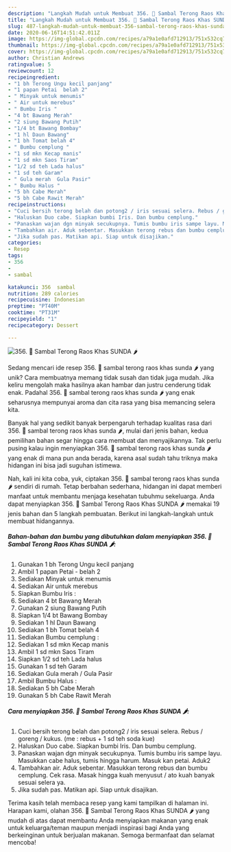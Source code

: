 ```yaml
---
description: "Langkah Mudah untuk Membuat 356. 🍆 Sambal Terong Raos Khas SUNDA 🌶 yang Bisa Manjain Lidah"
title: "Langkah Mudah untuk Membuat 356. 🍆 Sambal Terong Raos Khas SUNDA 🌶 yang Bisa Manjain Lidah"
slug: 487-langkah-mudah-untuk-membuat-356-sambal-terong-raos-khas-sunda-yang-bisa-manjain-lidah
date: 2020-06-16T14:51:42.011Z
image: https://img-global.cpcdn.com/recipes/a79a1e0afd712913/751x532cq70/356-🍆-sambal-terong-raos-khas-sunda-🌶-foto-resep-utama.jpg
thumbnail: https://img-global.cpcdn.com/recipes/a79a1e0afd712913/751x532cq70/356-🍆-sambal-terong-raos-khas-sunda-🌶-foto-resep-utama.jpg
cover: https://img-global.cpcdn.com/recipes/a79a1e0afd712913/751x532cq70/356-🍆-sambal-terong-raos-khas-sunda-🌶-foto-resep-utama.jpg
author: Christian Andrews
ratingvalue: 5
reviewcount: 12
recipeingredient:
- "1 bh Terong Ungu kecil panjang"
- "1 papan Petai  belah 2"
- " Minyak untuk menumis"
- " Air untuk merebus"
- " Bumbu Iris "
- "4 bt Bawang Merah"
- "2 siung Bawang Putih"
- "1/4 bt Bawang Bombay"
- "1 hl Daun Bawang"
- "1 bh Tomat belah 4"
- " Bumbu cemplung "
- "1 sd mkn Kecap manis"
- "1 sd mkn Saos Tiram"
- "1/2 sd teh Lada halus"
- "1 sd teh Garam"
- " Gula merah  Gula Pasir"
- " Bumbu Halus "
- "5 bh Cabe Merah"
- "5 bh Cabe Rawit Merah"
recipeinstructions:
- "Cuci bersih terong belah dan potong2 / iris sesuai selera. Rebus / goreng / kukus. (me : rebus + 1 sd teh soda kue)"
- "Haluskan Duo cabe. Siapkan bumbi Iris. Dan bumbu cemplung."
- "Panaskan wajan dgn minyak secukupnya. Tumis bumbu iris sampe layu. Masukkan cabe halus, tumis hingga harum. Masuk kan petai. Aduk2"
- "Tambahkan air. Aduk sebentar. Masukkan terong rebus dan bumbu cemplung. Cek rasa. Masak hingga kuah menyusut / ato kuah banyak sesuai selera ya."
- "Jika sudah pas. Matikan api. Siap untuk disajikan."
categories:
- Resep
tags:
- 356
- 
- sambal

katakunci: 356  sambal 
nutrition: 289 calories
recipecuisine: Indonesian
preptime: "PT40M"
cooktime: "PT31M"
recipeyield: "1"
recipecategory: Dessert

---
```



![356. 🍆 Sambal Terong Raos Khas SUNDA 🌶](https://img-global.cpcdn.com/recipes/a79a1e0afd712913/751x532cq70/356-🍆-sambal-terong-raos-khas-sunda-🌶-foto-resep-utama.jpg)

Sedang mencari ide resep 356. 🍆 sambal terong raos khas sunda 🌶 yang unik? Cara membuatnya memang tidak susah dan tidak juga mudah. Jika keliru mengolah maka hasilnya akan hambar dan justru cenderung tidak enak. Padahal 356. 🍆 sambal terong raos khas sunda 🌶 yang enak seharusnya mempunyai aroma dan cita rasa yang bisa memancing selera kita.



Banyak hal yang sedikit banyak berpengaruh terhadap kualitas rasa dari 356. 🍆 sambal terong raos khas sunda 🌶, mulai dari jenis bahan, kedua pemilihan bahan segar hingga cara membuat dan menyajikannya. Tak perlu pusing kalau ingin menyiapkan 356. 🍆 sambal terong raos khas sunda 🌶 yang enak di mana pun anda berada, karena asal sudah tahu triknya maka hidangan ini bisa jadi suguhan istimewa.


Nah, kali ini kita coba, yuk, ciptakan 356. 🍆 sambal terong raos khas sunda 🌶 sendiri di rumah. Tetap berbahan sederhana, hidangan ini dapat memberi manfaat untuk membantu menjaga kesehatan tubuhmu sekeluarga. Anda dapat menyiapkan 356. 🍆 Sambal Terong Raos Khas SUNDA 🌶 memakai 19 jenis bahan dan 5 langkah pembuatan. Berikut ini langkah-langkah untuk membuat hidangannya.

<!--inarticleads1-->

##### Bahan-bahan dan bumbu yang dibutuhkan dalam menyiapkan 356. 🍆 Sambal Terong Raos Khas SUNDA 🌶:

1. Gunakan 1 bh Terong Ungu kecil panjang
1. Ambil 1 papan Petai - belah 2
1. Sediakan  Minyak untuk menumis
1. Sediakan  Air untuk merebus
1. Siapkan  Bumbu Iris :
1. Sediakan 4 bt Bawang Merah
1. Gunakan 2 siung Bawang Putih
1. Siapkan 1/4 bt Bawang Bombay
1. Sediakan 1 hl Daun Bawang
1. Sediakan 1 bh Tomat belah 4
1. Sediakan  Bumbu cemplung :
1. Sediakan 1 sd mkn Kecap manis
1. Ambil 1 sd mkn Saos Tiram
1. Siapkan 1/2 sd teh Lada halus
1. Gunakan 1 sd teh Garam
1. Sediakan  Gula merah / Gula Pasir
1. Ambil  Bumbu Halus :
1. Sediakan 5 bh Cabe Merah
1. Gunakan 5 bh Cabe Rawit Merah




<!--inarticleads2-->

##### Cara menyiapkan 356. 🍆 Sambal Terong Raos Khas SUNDA 🌶:

1. Cuci bersih terong belah dan potong2 / iris sesuai selera. Rebus / goreng / kukus. (me : rebus + 1 sd teh soda kue)
1. Haluskan Duo cabe. Siapkan bumbi Iris. Dan bumbu cemplung.
1. Panaskan wajan dgn minyak secukupnya. Tumis bumbu iris sampe layu. Masukkan cabe halus, tumis hingga harum. Masuk kan petai. Aduk2
1. Tambahkan air. Aduk sebentar. Masukkan terong rebus dan bumbu cemplung. Cek rasa. Masak hingga kuah menyusut / ato kuah banyak sesuai selera ya.
1. Jika sudah pas. Matikan api. Siap untuk disajikan.




Terima kasih telah membaca resep yang kami tampilkan di halaman ini. Harapan kami, olahan 356. 🍆 Sambal Terong Raos Khas SUNDA 🌶 yang mudah di atas dapat membantu Anda menyiapkan makanan yang enak untuk keluarga/teman maupun menjadi inspirasi bagi Anda yang berkeinginan untuk berjualan makanan. Semoga bermanfaat dan selamat mencoba!
